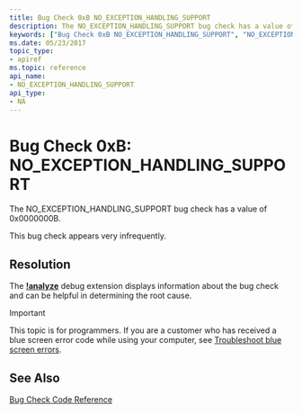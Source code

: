 ```yaml
---
title: Bug Check 0xB NO_EXCEPTION_HANDLING_SUPPORT
description: The NO_EXCEPTION_HANDLING_SUPPORT bug check has a value of 0x0000000B.This bug check appears very infrequently.
keywords: ["Bug Check 0xB NO_EXCEPTION_HANDLING_SUPPORT", "NO_EXCEPTION_HANDLING_SUPPORT"]
ms.date: 05/23/2017
topic_type:
- apiref
ms.topic: reference
api_name:
- NO_EXCEPTION_HANDLING_SUPPORT
api_type:
- NA
---
```


# Bug Check 0xB: NO\_EXCEPTION\_HANDLING\_SUPPORT


The NO\_EXCEPTION\_HANDLING\_SUPPORT bug check has a value of 0x0000000B.

This bug check appears very infrequently.


## Resolution
The [**!analyze**](-analyze.md) debug extension displays information about the bug check and can be helpful in determining the root cause.


> [!IMPORTANT]
> This topic is for programmers. If you are a customer who has received a blue screen error code while using your computer, see [Troubleshoot blue screen errors](https://www.windows.com/stopcode).

 
## See Also

[Bug Check Code Reference](bug-check-code-reference2.md) 
